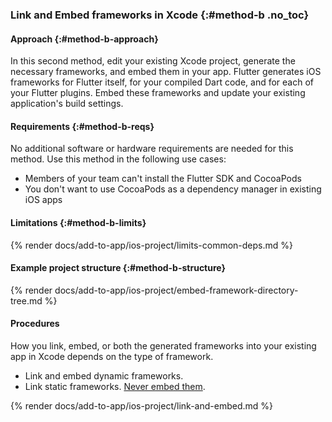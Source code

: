 ### Link and Embed frameworks in Xcode {:#method-b .no_toc}

#### Approach {:#method-b-approach}

In this second method, edit your existing Xcode project,
generate the necessary frameworks, and embed them in your app.
Flutter generates iOS frameworks for Flutter itself,
for your compiled Dart code, and for each of your Flutter plugins.
Embed these frameworks and update your existing application's build settings.

#### Requirements {:#method-b-reqs}

No additional software or hardware requirements are needed for this method.
Use this method in the following use cases:

* Members of your team can't install the Flutter SDK and CocoaPods
* You don't want to use CocoaPods as a dependency manager in existing iOS apps

#### Limitations {:#method-b-limits}

{% render docs/add-to-app/ios-project/limits-common-deps.md %}

#### Example project structure {:#method-b-structure}

{% render docs/add-to-app/ios-project/embed-framework-directory-tree.md %}

#### Procedures

How you link, embed, or both the generated frameworks
into your existing app in Xcode depends on the type of framework.

* Link and embed dynamic frameworks.
* Link static frameworks. [Never embed them][static-framework].

{% render docs/add-to-app/ios-project/link-and-embed.md %}

[static-framework]: {{site.apple-dev}}library/archive/technotes/tn2435/_index.html

